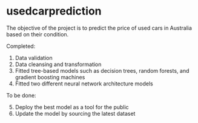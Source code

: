 # usedcarprediction

The objective of the project is to predict the price of used cars in Australia based on their condition.

Completed:
1) Data validation
2) Data cleansing and transformation
3) Fitted tree-based models such as decision trees, random forests, and gradient boosting machines
4) Fitted two different neural network architecture models

To be done:

5) Deploy the best model as a tool for the public
6) Update the model by sourcing the latest dataset
